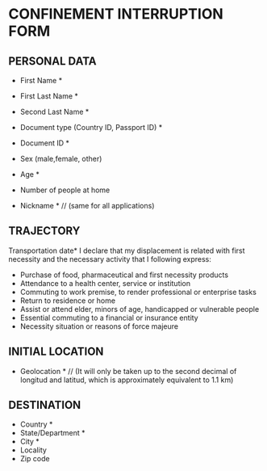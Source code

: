# CONFINEMENT INTERRUPTION FORM
## PERSONAL DATA
* First Name * 
* First Last Name * 
* Second Last Name * 
* Document type (Country ID, Passport ID) * 
* Document ID * 
* Sex (male,female, other) 
* Age * 
* Number of people at home

* Nickname *  // (same for all applications)

## TRAJECTORY
Transportation date*
I declare that my displacement is related with first necessity and the necessary activity that I following express:
* Purchase of food, pharmaceutical and first necessity products 
* Attendance to a health center, service or institution 
* Commuting to work premise, to render professional or enterprise tasks 
* Return to residence or home 
* Assist or attend elder, minors of age, handicapped or vulnerable people 
* Essential commuting to a financial or insurance entity 
* Necessity situation or reasons of force majeure 

## INITIAL LOCATION
* Geolocation * // (It will only be taken up to the second decimal of longitud and latitud, which is approximately equivalent to 1.1 km)

## DESTINATION
* Country *
* State/Department *
* City *
* Locality
* Zip code
